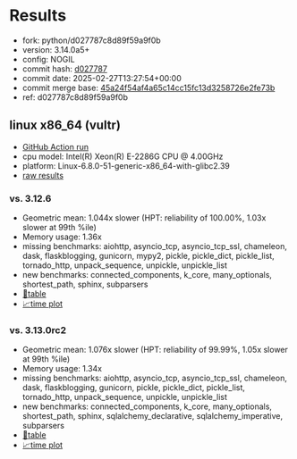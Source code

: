 # Results

- fork: python/d027787c8d89f59a9f0b
- version: 3.14.0a5+
- config: NOGIL
- commit hash: [d027787](https://github.com/python/cpython/commit/d027787)
- commit date: 2025-02-27T13:27:54+00:00
- commit merge base: [45a24f54af4a65c14cc15fc13d3258726e2fe73b](https://github.com/python/cpython/commit/45a24f54af4a65c14cc15fc13d3258726e2fe73b)
- ref: d027787c8d89f59a9f0b

## linux x86_64 (vultr)

- [GitHub Action run](https://github.com/facebookexperimental/free-threading-benchmarking/actions/runs/13591203800)
- cpu model: Intel(R) Xeon(R) E-2286G CPU @ 4.00GHz
- platform: Linux-6.8.0-51-generic-x86_64-with-glibc2.39
- [raw results](bm-20250227-vultr-x86_64-python-d027787c8d89f59a9f0b-3.14.0a5%2B-d027787.json)

### vs. 3.12.6

- Geometric mean: 1.044x slower (HPT: reliability of 100.00%, 1.03x slower at 99th %ile)
- Memory usage: 1.36x
- missing benchmarks: aiohttp, asyncio_tcp, asyncio_tcp_ssl, chameleon, dask, flaskblogging, gunicorn, mypy2, pickle, pickle_dict, pickle_list, tornado_http, unpack_sequence, unpickle, unpickle_list
- new benchmarks: connected_components, k_core, many_optionals, shortest_path, sphinx, subparsers
- [📄table](bm-20250227-vultr-x86_64-python-d027787c8d89f59a9f0b-3.14.0a5%2B-d027787-vs-3.12.6.md)
- [📈time plot](bm-20250227-vultr-x86_64-python-d027787c8d89f59a9f0b-3.14.0a5%2B-d027787-vs-3.12.6.svg)

### vs. 3.13.0rc2

- Geometric mean: 1.076x slower (HPT: reliability of 99.99%, 1.05x slower at 99th %ile)
- Memory usage: 1.34x
- missing benchmarks: aiohttp, asyncio_tcp, asyncio_tcp_ssl, chameleon, dask, flaskblogging, gunicorn, pickle, pickle_dict, pickle_list, tornado_http, unpack_sequence, unpickle, unpickle_list
- new benchmarks: connected_components, k_core, many_optionals, shortest_path, sphinx, sqlalchemy_declarative, sqlalchemy_imperative, subparsers
- [📄table](bm-20250227-vultr-x86_64-python-d027787c8d89f59a9f0b-3.14.0a5%2B-d027787-vs-3.13.0rc2.md)
- [📈time plot](bm-20250227-vultr-x86_64-python-d027787c8d89f59a9f0b-3.14.0a5%2B-d027787-vs-3.13.0rc2.svg)

